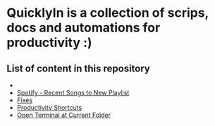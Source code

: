 
# QuicklyIn is a collection of scrips, docs and automations for productivity :)

## List of content in this repository

- [](Readme.md)
- [Spotify - Recent Songs to New Playlist](Platform/Misc/Automation/Spotify%20-%20Recent%20Songs%20to%20New%20Playlist/Readme.md)
- [Fixes](Platform/MacOS/Docs/Fixes/Readme.md)
- [Productivity Shortcuts](Platform/MacOS/Docs/Productivity%20Shortcuts/Readme.md)
- [Open Terminal at Current Folder](Platform/MacOS/Automation/Open%20Terminal%20at%20Current%20Folder/Readme.md)